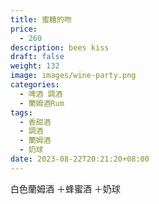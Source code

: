 ```yaml
---
title: 蜜糖的吻
price:
  - 260
description: bees kiss
draft: false
weight: 132
image: images/wine-party.png
categories:
  - 啤酒 調酒
  - 蘭姆酒Rum
tags:
  - 香甜酒
  - 調酒
  - 蘭姆酒
  - 奶球
date: 2023-08-22T20:21:20+08:00
---
```

 白色蘭姆酒 ＋蜂蜜酒 ＋奶球
